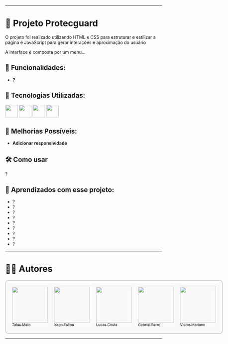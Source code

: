 ___
# 📌 Projeto Protecguard

O projeto foi realizado utilizando HTML e CSS para estruturar e estilizar a página e JavaScript para gerar interações e aproximação do usuário

A interface é composta por um menu...

## 🧾 Funcionalidades:

- **?**

## 🧱 Tecnologias Utilizadas:

<img src="https://cdn.jsdelivr.net/gh/devicons/devicon/icons/git/git-original.svg" width="40" height="40"/>                                                                                                                                                                     <img src="https://cdn.jsdelivr.net/gh/devicons/devicon@latest/icons/javascript/javascript-original.svg" width="40" height="40"/>                                                                                                                                             <img src="https://cdn.jsdelivr.net/gh/devicons/devicon@latest/icons/css3/css3-original.svg" width="40" height="40"/>                                                                                                                                                          <img src="https://cdn.jsdelivr.net/gh/devicons/devicon@latest/icons/html5/html5-original.svg" width="40" height="40"/>

## 🚧 Melhorias Possíveis:

- **Adicionar responsividade**
  
## 🛠 Como usar

?

## 📁 Aprendizados com esse projeto:

<ul>
    <li>?</li>
    <li>?</li>
    <li>?</li>
    <li>?</li>
    <li>?</li>
    <li>?</li>
    <li>?</li>
    <li>?</li>
    <li>?</li>
</ul>

___

# 👨‍💻 Autores

<div style="display: flex; justify-content: center; align-items: center; gap: 20px; padding: 20px; border: 2px solid #ccc; border-radius: 10px; width: fit-content; margin: auto; background-color: #f9f9f9;">
  <a href="https://github.com/TalesMelo7" target="_blank">
    <img loading="lazy" src="https://avatars.githubusercontent.com/u/138174661?v=4" width="115"><br><sub>Tales Melo</sub>
  </a>
  <a href="https://github.com/YogorBrabo" target="_blank">
    <img loading="lazy" src="https://avatars.githubusercontent.com/u/209833811?v=4" width="115"><br><sub>Yago Felipe</sub>
  </a>
  <a href="https://github.com/Luquinhas4545" target="_blank">
    <img loading="lazy" src="https://avatars.githubusercontent.com/u/209548856?v=4" width="115"><br><sub>Lucas Costa</sub>
  </a>
  <a href="https://github.com/Gabriel2174" target="_blank">
    <img loading="lazy" src="https://avatars.githubusercontent.com/u/209556296?v=4" width="115"><br><sub>Gabriel Ferro</sub>
  </a>
  <a href="https://github.com/Vituussx" target="_blank">
    <img loading="lazy" src="https://avatars.githubusercontent.com/u/166335795?v=4" width="115"><br><sub>Victor Mariano</sub>
  </a>
</div>

___

<!-- <p align="center">
  <a href="https://postimg.cc/TLkBC9PY">
    <img src="https://i.postimg.cc/NFYYGCqT/ia.jpg" width="1050" />
  </a>
</p> -->

